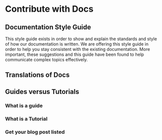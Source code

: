 # Contribute with Docs

## Documentation Style Guide

This style guide exists in order to show and explain the standards and style of how our documentation is written. We are offering this style guide in order to help you stay consistent with the existing documentation. More important, these suggestions and this guide have been found to help communicate complex topics effectively.

## Translations of Docs

## Guides versus Tutorials

### What is a guide

### What is a Tutorial

### Get your blog post listed
